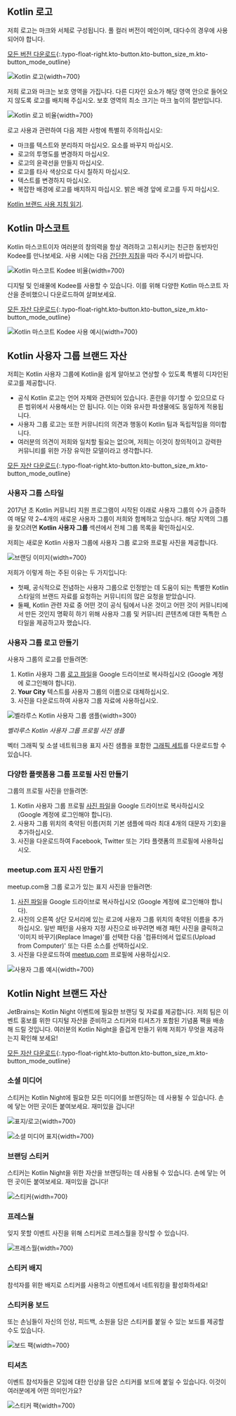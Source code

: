 [//]: # (title: Kotlin 브랜드 자산)

## Kotlin 로고

저희 로고는 마크와 서체로 구성됩니다.
풀 컬러 버전이 메인이며, 대다수의 경우에 사용되어야 합니다.

[모든 버전 다운로드](https://resources.jetbrains.com/storage/products/kotlin/docs/kotlin_logos.zip){:.typo-float-right.kto-button.kto-button_size_m.kto-button_mode_outline}

![Kotlin 로고](kotlin-logo.png){width=700}

저희 로고와 마크는 보호 영역을 가집니다. 다른 디자인 요소가 해당 영역 안으로 들어오지 않도록 로고를 배치해 주십시오.
보호 영역의 최소 크기는 마크 높이의 절반입니다.

![Kotlin 로고 비율](kotlin-logo-guidelines.png){width=700}

로고 사용과 관련하여 다음 제한 사항에 특별히 주의하십시오:

*   마크를 텍스트와 분리하지 마십시오. 요소를 바꾸지 마십시오.
*   로고의 투명도를 변경하지 마십시오.
*   로고의 윤곽선을 만들지 마십시오.
*   로고를 타사 색상으로 다시 칠하지 마십시오.
*   텍스트를 변경하지 마십시오.
*   복잡한 배경에 로고를 배치하지 마십시오. 밝은 배경 앞에 로고를 두지 마십시오.

[Kotlin 브랜드 사용 지침 읽기](https://kotlinfoundation.org/guidelines/).

## Kotlin 마스코트

Kotlin 마스코트이자 여러분의 창의력을 항상 격려하고 고취시키는 친근한 동반자인 Kodee를 만나보세요.
사용 시에는 다음 [간단한 지침](https://resources.jetbrains.com/storage/products/kotlin/docs/Kotlin_Mascot_Guidelines.pdf)을 따라 주시기 바랍니다.

![Kotlin 마스코트 Kodee 비율](mascot-body-proportions.png){width=700}

디지털 및 인쇄물에 Kodee를 사용할 수 있습니다. 이를 위해 다양한
Kotlin 마스코트 자산을 준비했으니 다운로드하여 살펴보세요.

[모든 자산 다운로드](https://resources.jetbrains.com/storage/products/kotlin/docs/kotlin_mascot_2.zip){:.typo-float-right.kto-button.kto-button_size_m.kto-button_mode_outline}

![Kotlin 마스코트 Kodee 사용 예시](mascot-in-action.png){width=700}

## Kotlin 사용자 그룹 브랜드 자산

저희는 Kotlin 사용자 그룹에 Kotlin을 쉽게 알아보고 연상할 수 있도록 특별히 디자인된 로고를 제공합니다.

*   공식 Kotlin 로고는 언어 자체와 관련되어 있습니다. 혼란을 야기할 수 있으므로 다른 범위에서 사용해서는 안 됩니다. 이는 이와 유사한 파생물에도 동일하게 적용됩니다.
*   사용자 그룹 로고는 또한 커뮤니티의 의견과 행동이 Kotlin 팀과 독립적임을 의미합니다.
*   여러분의 의견이 저희와 일치할 필요는 없으며, 저희는 이것이 창의적이고 강력한 커뮤니티를 위한 가장 유익한 모델이라고 생각합니다.

[모든 자산 다운로드](https://drive.google.com/drive/folders/0B3Zi34svOj1RZ2sxZExhblRJc1k){:.typo-float-right.kto-button.kto-button_size_m.kto-button_mode_outline}

### 사용자 그룹 스타일

2017년 초 Kotlin 커뮤니티 지원 프로그램이 시작된 이래로 사용자 그룹의 수가 급증하여
매달 약 2~4개의 새로운 사용자 그룹이 저희와 함께하고 있습니다. 해당 지역의 그룹을 찾으려면
**Kotlin 사용자 그룹** 섹션에서 전체 그룹 목록을 확인하십시오.

저희는 새로운 Kotlin 사용자 그룹에 사용자 그룹 로고와 프로필 사진을 제공합니다.

![브랜딩 이미지](kotlin-user-group-logo.png){width=700}

저희가 이렇게 하는 주된 이유는 두 가지입니다:

*   첫째, 공식적으로 전념하는 사용자 그룹으로 인정받는 데 도움이 되는 특별한 Kotlin 스타일의 브랜드 자료를 요청하는 커뮤니티의 많은 요청을 받았습니다.
*   둘째, Kotlin 관련 자료 중 어떤 것이 공식 팀에서 나온 것이고 어떤 것이 커뮤니티에서 만든 것인지 명확히 하기 위해 사용자 그룹 및 커뮤니티 콘텐츠에 대한 독특한 스타일을 제공하고자 했습니다.

### 사용자 그룹 로고 만들기

사용자 그룹의 로고를 만들려면:
1.  Kotlin 사용자 그룹 [로고 파일](https://docs.google.com/drawings/d/1IcJp8Z2jAwEliXrHB-l9RNK_2LrqGTkNuPPTjrW1iIU/edit)을 Google 드라이브로 복사하십시오 (Google 계정에 로그인해야 합니다).
2.  **Your City** 텍스트를 사용자 그룹의 이름으로 대체하십시오.
3.  사진을 다운로드하여 사용자 그룹 자료에 사용하십시오.

![벨라루스 Kotlin 사용자 그룹 샘플](kotlin-user-group-avatar.png){width=300}

*벨라루스 Kotlin 사용자 그룹 프로필 사진 샘플*

벡터 그래픽 및 소셜 네트워크용 표지 사진 샘플을 포함한 [그래픽 세트](https://drive.google.com/drive/folders/0B3Zi34svOj1RZ2sxZExhblRJc1k)를 다운로드할 수 있습니다.

### 다양한 플랫폼용 그룹 프로필 사진 만들기

그룹의 프로필 사진을 만들려면:
1.  Kotlin 사용자 그룹 프로필 [사진 파일](https://docs.google.com/drawings/d/1buhwccmllb7wFS0OIAub0WC4DIuSHRiDpjEQhB4tkPs/edit)을 Google 드라이브로 복사하십시오 (Google 계정에 로그인해야 합니다).
2.  사용자 그룹 위치의 축약된 이름(저희 기본 샘플에 따라 최대 4개의 대문자 기호)을 추가하십시오.
3.  사진을 다운로드하여 Facebook, Twitter 또는 기타 플랫폼의 프로필에 사용하십시오.

### meetup.com 표지 사진 만들기

meetup.com용 그룹 로고가 있는 표지 사진을 만들려면:
1.  [사진 파일](https://drive.google.com/file/d/1g_0Plf_do6vrXvy1R-Hx430vfV2CPVKN/view)을 Google 드라이브로 복사하십시오 (Google 계정에 로그인해야 합니다).
2.  사진의 오른쪽 상단 모서리에 있는 로고에 사용자 그룹 위치의 축약된 이름을 추가하십시오. 일반 패턴을 사용자 지정 사진으로 바꾸려면 배경 패턴 사진을 클릭하고 '이미지 바꾸기(Replace Image)'를 선택한 다음 '컴퓨터에서 업로드(Upload from Computer)' 또는 다른 소스를 선택하십시오.
3.  사진을 다운로드하여 [meetup.com](https://meetup.com) 프로필에 사용하십시오.

![사용자 그룹 예시](kotlin-user-group.png){width=700}

## Kotlin Night 브랜드 자산

JetBrains는 Kotlin Night 이벤트에 필요한 브랜딩 및 자료를 제공합니다.
저희 팀은 이벤트 홍보를 위한 디지털 자산을 준비하고 스티커와 티셔츠가 포함된 기념품 팩을 배송해 드릴 것입니다.
여러분의 Kotlin Night을 즐겁게 만들기 위해 저희가 무엇을 제공하는지 확인해 보세요!

[모든 자산 다운로드](https://drive.google.com/drive/folders/1wTJ-PiO6VvbY6XdACGLsWZ_N8KHI0Nvr){:.typo-float-right.kto-button.kto-button_size_m.kto-button_mode_outline}

### 소셜 미디어

스티커는 Kotlin Night에 필요한 모든 미디어를 브랜딩하는 데 사용될 수 있습니다. 손에 닿는 어떤 곳이든 붙여보세요. 재미있을 겁니다!

![표지/로고](kotlin-night-cover.svg){width=700}

![소셜 미디어 표지](kotlin-night-fb.svg){width=700}

### 브랜딩 스티커

스티커는 Kotlin Night을 위한 자산을 브랜딩하는 데 사용될 수 있습니다. 손에 닿는 어떤 곳이든 붙여보세요. 재미있을 겁니다!

![스티커](kotlin-night-stickers.svg){width=700}

<!-- ![Stickers usage](kotlin-night-stickers-usage.svg){width=700} -->

### 프레스월

잊지 못할 이벤트 사진을 위해 스티커로 프레스월을 장식할 수 있습니다.

![프레스월](kotlin-night-press-wall.svg){width=700}

### 스티커 배지

참석자를 위한 배지로 스티커를 사용하고 이벤트에서 네트워킹을 활성화하세요!

### 스티커용 보드

또는 손님들이 자신의 인상, 피드백, 소원을 담은 스티커를 붙일 수 있는 보드를 제공할 수도 있습니다.

![보드 팩](kotlin-night-board.svg){width=700}

### 티셔츠

이벤트 참석자들은 모임에 대한 인상을 담은 스티커를 보드에 붙일 수 있습니다. 이것이 여러분에게 어떤 의미인가요?

![스티커 팩](kotlin-night-t-shirt.svg){width=700}